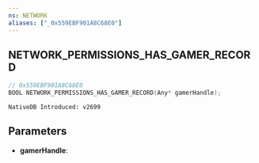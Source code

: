 ```yaml
---
ns: NETWORK 
aliases: ["_0x559EBF901A8C68E0"] 
---
```


## NETWORK_PERMISSIONS_HAS_GAMER_RECORD

```c
// 0x559EBF901A8C68E0 
BOOL NETWORK_PERMISSIONS_HAS_GAMER_RECORD(Any* gamerHandle);
```

```
NativeDB Introduced: v2699
```

## Parameters
* **gamerHandle**:

